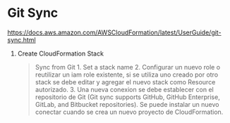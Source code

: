 # Git Sync

https://docs.aws.amazon.com/AWSCloudFormation/latest/UserGuide/git-sync.html


1. Create CloudFormation Stack
    > Sync from Git
        1. Set a stack name
        2. Configurar un nuevo role o reutilizar un iam role existente, si se utiliza uno creado por otro stack se debe editar y agregar el nuevo stack como Resource autorizado.
        3. Una nueva conexion se debe establecer con el repositorio de Git (Git sync supports GitHub, GitHub Enterprise, GitLab, and Bitbucket repositories). Se puede instalar un nuevo conectar cuando se crea un nuevo proyecto de CloudFormation.